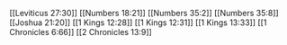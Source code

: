 [[Leviticus 27:30]]
[[Numbers 18:21]]
[[Numbers 35:2]]
[[Numbers 35:8]]
[[Joshua 21:20]]
[[1 Kings 12:28]]
[[1 Kings 12:31]]
[[1 Kings 13:33]]
[[1 Chronicles 6:66]]
[[2 Chronicles 13:9]]
